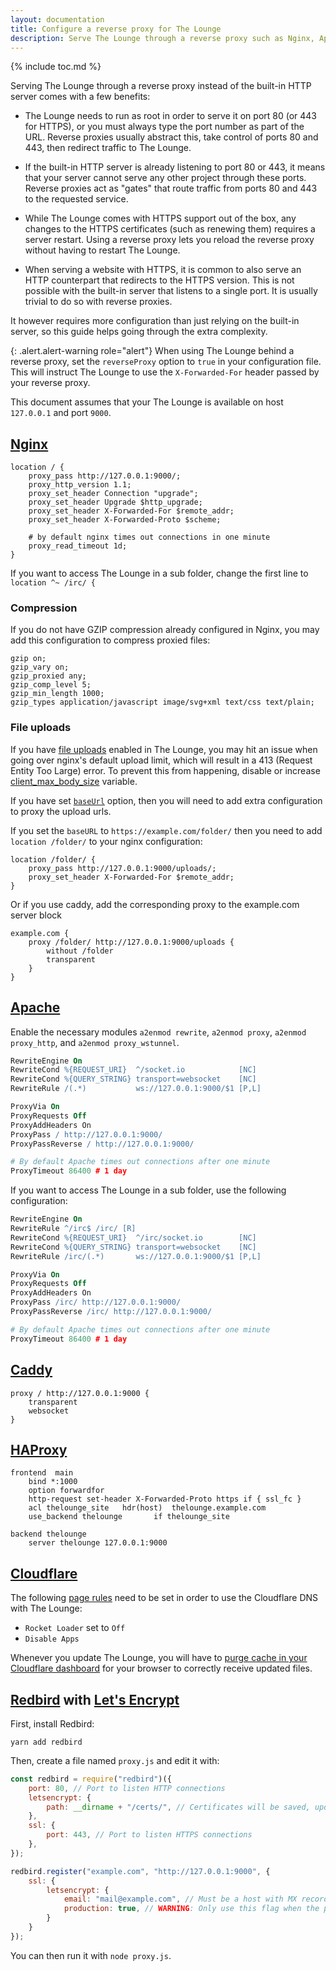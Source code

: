 ```yaml
---
layout: documentation
title: Configure a reverse proxy for The Lounge
description: Serve The Lounge through a reverse proxy such as Nginx, Apache, Caddy, HAProxy, Cloudflare, or Redbird
---
```


{% include toc.md %}

Serving The Lounge through a reverse proxy instead of the built-in HTTP server comes with a few benefits:

- The Lounge needs to run as root in order to serve it on port 80 (or 443 for HTTPS), or you must always type the port number as part of the URL. Reverse proxies usually abstract this, take control of ports 80 and 443, then redirect traffic to The Lounge.

- If the built-in HTTP server is already listening to port 80 or 443, it means that your server cannot serve any other project through these ports. Reverse proxies act as "gates" that route traffic from ports 80 and 443 to the requested service.

- While The Lounge comes with HTTPS support out of the box, any changes to the HTTPS certificates (such as renewing them) requires a server restart. Using a reverse proxy lets you reload the reverse proxy without having to restart The Lounge.

- When serving a website with HTTPS, it is common to also serve an HTTP counterpart that redirects to the HTTPS version. This is not possible with the built-in server that listens to a single port. It is usually trivial to do so with reverse proxies.

It however requires more configuration than just relying on the built-in server, so this guide helps going through the extra complexity.

{: .alert.alert-warning role="alert"}
When using The Lounge behind a reverse proxy, set the `reverseProxy` option to `true` in your configuration file. This will instruct The Lounge to use the `X-Forwarded-For` header passed by your reverse proxy.

This document assumes that your The Lounge is available on host `127.0.0.1` and port `9000`.

## [Nginx](https://nginx.org/en/)

```nginx
location / {
	proxy_pass http://127.0.0.1:9000/;
	proxy_http_version 1.1;
	proxy_set_header Connection "upgrade";
	proxy_set_header Upgrade $http_upgrade;
	proxy_set_header X-Forwarded-For $remote_addr;
	proxy_set_header X-Forwarded-Proto $scheme;

	# by default nginx times out connections in one minute
	proxy_read_timeout 1d;
}
```

If you want to access The Lounge in a sub folder, change the first line to `location ^~ /irc/ {`

### Compression

If you do not have GZIP compression already configured in Nginx, you may add this configuration to compress proxied files:

```nginx
gzip on;
gzip_vary on;
gzip_proxied any;
gzip_comp_level 5;
gzip_min_length 1000;
gzip_types application/javascript image/svg+xml text/css text/plain;
```

### File uploads

If you have [file uploads](/docs/configuration#fileupload) enabled in The Lounge, you may hit an issue when going over nginx's default upload limit, which will result in a 413 (Request Entity Too Large) error. To prevent this from happening, disable or increase [client_max_body_size](https://nginx.org/en/docs/http/ngx_http_core_module.html#client_max_body_size) variable.

If you have set [`baseUrl`](/docs/configuration#fileupload) option, then you will need to add extra configuration to proxy the upload urls.

If you set the `baseURL` to `https://example.com/folder/` then you need to add `location /folder/` to your nginx configuration:

```nginx
location /folder/ {
	proxy_pass http://127.0.0.1:9000/uploads/;
	proxy_set_header X-Forwarded-For $remote_addr;
}
```

Or if you use caddy, add the corresponding proxy to the example.com server block
```caddy
example.com {
	proxy /folder/ http://127.0.0.1:9000/uploads {
		without /folder
		transparent
	}
}
```

## [Apache](https://httpd.apache.org/)

Enable the necessary modules `a2enmod rewrite`, `a2enmod proxy`, `a2enmod proxy_http`, and `a2enmod proxy_wstunnel`.

```apache
RewriteEngine On
RewriteCond %{REQUEST_URI}  ^/socket.io            [NC]
RewriteCond %{QUERY_STRING} transport=websocket    [NC]
RewriteRule /(.*)           ws://127.0.0.1:9000/$1 [P,L]

ProxyVia On
ProxyRequests Off
ProxyAddHeaders On
ProxyPass / http://127.0.0.1:9000/
ProxyPassReverse / http://127.0.0.1:9000/

# By default Apache times out connections after one minute
ProxyTimeout 86400 # 1 day
```

If you want to access The Lounge in a sub folder, use the following configuration:

```apache
RewriteEngine On
RewriteRule ^/irc$ /irc/ [R]
RewriteCond %{REQUEST_URI}  ^/irc/socket.io        [NC]
RewriteCond %{QUERY_STRING} transport=websocket    [NC]
RewriteRule /irc/(.*)       ws://127.0.0.1:9000/$1 [P,L]

ProxyVia On
ProxyRequests Off
ProxyAddHeaders On
ProxyPass /irc/ http://127.0.0.1:9000/
ProxyPassReverse /irc/ http://127.0.0.1:9000/

# By default Apache times out connections after one minute
ProxyTimeout 86400 # 1 day
```

## [Caddy](https://caddyserver.com/)

```
proxy / http://127.0.0.1:9000 {
	transparent
	websocket
}
```

## [HAProxy](https://www.haproxy.org/)

```
frontend  main
	bind *:1000
	option forwardfor
	http-request set-header X-Forwarded-Proto https if { ssl_fc }
	acl thelounge_site   hdr(host)  thelounge.example.com
	use_backend thelounge       if thelounge_site

backend thelounge
	server thelounge 127.0.0.1:9000
```

## [Cloudflare](https://www.cloudflare.com/)

The following [page rules](https://support.cloudflare.com/hc/en-us/articles/218411427) need to be set in order to use the Cloudflare DNS with The Lounge:

- `Rocket Loader` set to `Off`
- `Disable Apps`

Whenever you update The Lounge, you will have to [purge cache in your Cloudflare dashboard](https://support.cloudflare.com/hc/en-us/articles/200169246-Purging-cached-resources-from-Cloudflare) for your browser to correctly receive updated files.

## [Redbird](https://www.npmjs.com/package/redbird) with [Let's Encrypt](https://letsencrypt.org/)

First, install Redbird:

```
yarn add redbird
```

Then, create a file named `proxy.js` and edit it with:

```js
const redbird = require("redbird")({
	port: 80, // Port to listen HTTP connections
	letsencrypt: {
		path: __dirname + "/certs/", // Certificates will be saved, updated and archived there
	},
	ssl: {
		port: 443, // Port to listen HTTPS connections
	},
});

redbird.register("example.com", "http://127.0.0.1:9000", {
	ssl: {
		letsencrypt: {
			email: "mail@example.com", // Must be a host with MX record
			production: true, // WARNING: Only use this flag when the proxy is verified to work correctly to avoid being banned!
		}
	}
});
```

You can then run it with `node proxy.js`.
